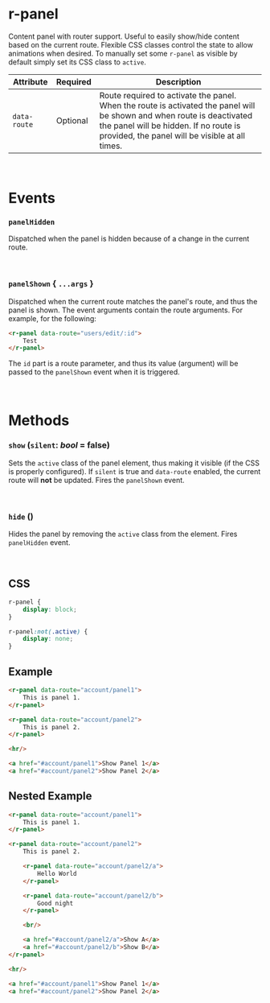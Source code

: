 # r-panel

Content panel with router support. Useful to easily show/hide content based on the current route. Flexible CSS classes control the state to allow animations when desired. To manually set some `r-panel` as visible by default simply set its CSS class to `active`.

|Attribute|Required|Description
|---------|--------|-----------
|`data-route`|Optional|Route required to activate the panel. When the route is activated the panel will be shown and when route is deactivated the panel will be hidden. If no route is provided, the panel will be visible at all times.

<br/>

# Events

### `panelHidden`
Dispatched when the panel is hidden because of a change in the current route.

<br/>

### `panelShown` { `...args` }
Dispatched when the current route matches the panel's route, and thus the panel is shown. The event arguments contain the route arguments. For example, for the following:

```html
<r-panel data-route="users/edit/:id">
    Test
</r-panel>
```

The `id` part is a route parameter, and thus its value (argument) will be passed to the `panelShown` event when it is triggered.

<br/>

# Methods

### `show` (`silent`: _bool_ = false)
Sets the `active` class of the panel element, thus making it visible (if the CSS is properly configured). If `silent` is true and `data-route` enabled, the current route will **not** be updated. Fires the `panelShown` event.

<br/>

### `hide` ()
Hides the panel by removing the `active` class from the element. Fires `panelHidden` event.

<br/>

## CSS

```css
r-panel {
    display: block;
}

r-panel:not(.active) {
    display: none;
}
```

## Example

```html
<r-panel data-route="account/panel1">
    This is panel 1.
</r-panel>

<r-panel data-route="account/panel2">
    This is panel 2.
</r-panel>

<hr/>

<a href="#account/panel1">Show Panel 1</a>
<a href="#account/panel2">Show Panel 2</a>
```

## Nested Example

```html
<r-panel data-route="account/panel1">
    This is panel 1.
</r-panel>

<r-panel data-route="account/panel2">
    This is panel 2.

    <r-panel data-route="account/panel2/a">
        Hello World
    </r-panel>

    <r-panel data-route="account/panel2/b">
        Good night
    </r-panel>

    <br/>

    <a href="#account/panel2/a">Show A</a>
    <a href="#account/panel2/b">Show B</a>
</r-panel>

<hr/>

<a href="#account/panel1">Show Panel 1</a>
<a href="#account/panel2">Show Panel 2</a>
```
